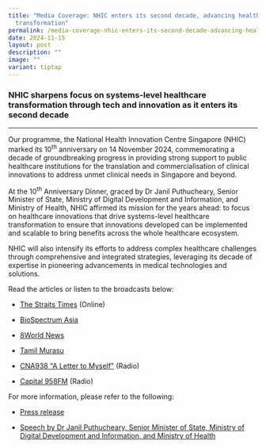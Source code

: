 ```yaml
---
title: "Media Coverage: NHIC enters its second decade, advancing healthcare
  transformation"
permalink: /media-coverage-nhic-enters-its-second-decade-advancing-healthcare-transformation/
date: 2024-11-15
layout: post
description: ""
image: ""
variant: tiptap
---
```

<h3>NHIC sharpens focus on systems-level healthcare transformation through tech and innovation as it enters its second decade<br></h3>
<hr>
<p>Our programme, the National Health Innovation Centre Singapore (NHIC)
marked its 10<sup>th</sup> anniversary on 14 November 2024, commemorating
a decade of groundbreaking progress in providing strong support to public
healthcare institutions for the translation and commercialisation of clinical
innovations to address unmet clinical needs in Singapore and beyond.</p>
<p>At the 10<sup>th</sup> Anniversary Dinner, graced by Dr Janil Puthucheary,
Senior Minister of State, Ministry of Digital Development and Information,
and Ministry of Health, NHIC affirmed its mission for the years ahead:
to focus on healthcare innovations that drive systems-level healthcare
transformation to ensure that innovations developed can be implemented
and scalable to bring benefits across the whole healthcare ecosystem.</p>
<p>NHIC will also intensify its efforts to address complex healthcare challenges
through comprehensive and integrated strategies, leveraging its decade
of expertise in pioneering advancements in medical technologies and solutions.&nbsp;</p>
<p>Read the articles or listen to the broadcasts below:</p>
<ul data-tight="true" class="tight">
<li>
<p><a href="https://www.straitstimes.com/singapore/health/national-health-innovation-centre-plans-to-support-broader-projects-as-it-turns-10" rel="noopener noreferrer nofollow" target="_blank"><u>The Straits Times</u></a> (Online)</p>
</li>
<li>
<p><a href="https://www.biospectrumasia.com/news/30/25212/singapore-nhic-enters-its-second-decade-advancing-healthcare-transformation-through-tech-and-innovation.html" rel="noopener noreferrer nofollow" target="_blank"><u>BioSpectrum Asia</u></a>
</p>
</li>
<li>
<p><a href="https://www.8world.com/singapore/nhic-2622501" rel="noopener noreferrer nofollow" target="_blank"><u>8World News</u></a>
</p>
</li>
<li>
<p><a href="https://www.tamilmurasu.com.sg/lifestyle/new-grant-one-million-dollars-maximum-health-innovations" rel="noopener noreferrer nofollow" target="_blank"><u>Tamil Murasu</u></a>
</p>
</li>
<li>
<p><a href="https://www.channelnewsasia.com/listen/daily-cuts/letter-myself-prof-ranga-krishnan-wisdom-setbacks-teamwork-and-curiosity-4755026" rel="noopener nofollow" target="_blank">CNA938 "A Letter to Myself"</a> (Radio)</p>
</li>
<li>
<p><a href="https://www.facebook.com/capital958/videos/944423397581213/" rel="noopener noreferrer nofollow" target="_blank"><u>Capital 958FM</u></a> (Radio)</p>
</li>
</ul>
<p></p>
<p>For more information, please refer to the following:</p>
<ul data-tight="true" class="tight">
<li>
<p><a href="https://www.nhic.sg/nhic-enters-its-second-decade-advancing-healthcare-transformation-through-tech-and-innovation/" rel="noopener noreferrer nofollow" target="_blank"><u>Press release</u></a>
</p>
</li>
<li>
<p><a href="https://www.moh.gov.sg/newsroom/speech-by-sms-dr-janil-puthucheary-at-the-nhic-10th-anniversary-appreciaton-dinner/" rel="noopener noreferrer nofollow" target="_blank"><u>Speech by Dr Janil Puthucheary, Senior Minister of State, Ministry of Digital Development and Information, and Ministry of Health</u></a>
</p>
</li>
</ul>
<p></p>